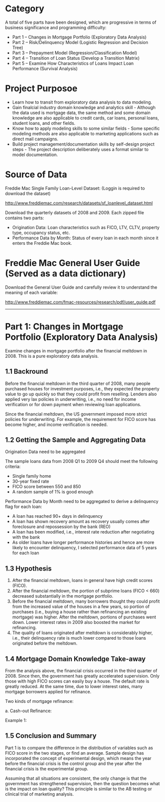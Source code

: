 # Category

A total of five parts have been designed, which are progressive in terms of business significance and programming difficulty:
- Part 1 – Changes in Mortgage Portfolio (Exploratory Data Analysis)
- Part 2 – Risk/Delinquency Model (Logistic Regression and Decision Tree)
- Part 3 – Prepayment Model (Regression/Classification Model)
- Part 4 – Transition of Loan Status (Develop a Transition Matrix)
- Part 5 – Examine How Characteristics of Loans Impact Loan Performance (Survival Analysis)

# Project Purposoe

- Learn how to transit from exploratory data analysis to data modeling. 
- Gain finalcial industry domain knowledge and analytics skill - Although the data used is mortgage data, the same method and some domain knowledge are also applicable to credit cards, car loans, personal loans, student loans, and other fields.
- Know how to apply modeling skills to some similar fields - Some specific modeling methods are also applicable to marketing applications such as direct mail campaigns. 
- Build project management/documentation skills by self-design project steps - The project description deliberately uses a format similar to model documentation. 

# Source of Data

Freddie Mac Single Family Loan-Level Dataset: (Loggin is required to download the dataset)

http://www.freddiemac.com/research/datasets/sf_loanlevel_dataset.html

Download the quarterly datasets of 2008 and 2009. Each zipped file contains two parts:

- Origination Data:
Loan characteristics such as FICO, LTV, CLTV, property type, occupancy status, etc.
- Performance Data by Month:
Status of every loan in each month since it enters the Freddie Mac book.

# Freddie Mac General User Guide (Served as a data dictionary) 
Download the General User Guide and carefully review it to understand the meaning of each variable:

http://www.freddiemac.com/fmac-resources/research/pdf/user_guide.pdf

-----------------------------------------------------------------------------------------------------------------------------------------------------------------


# Part 1: Changes in Mortgage Portfolio (Exploratory Data Analysis)

Examine changes in mortgage portfolio after the financial meltdown in 2008. This is a
pure exploratory data analysis.

## 1.1 Backround
Before the financial meltdown in the third quarter of 2008, many people purchased houses for investment purposes, i.e., they expected the property value to go up quickly so that they could profit from reselling. Lenders also applied very lax policies in underwriting, i.e., no need for income verification or for down payment when reviewing loan applications.

Since the financial meltdown, the US government imposed more strict policies for underwriting. For example, the requirement for FICO score has become higher, and income verification is needed.

## 1.2 Getting the Sample and Aggregating Data 


Origination Data need to be aggregated

The sample loans data from 2008 Q1 to 2009 Q4 should meet the following criteria:

- Single family home 
- 30-year fixed rate 
- FICO score between 550 and 850 
- A random sample of 1% is good enough


Performance Data by Month need to be aggregated to derive a delinquency flag for each loan:

- A loan has reached 90+ days in delinquency
- A loan has shown recovery amount as recovery usually comes after foreclosure and repossession by the bank (REO)
- A loan has been modified, i.e., interest rate reduction after negotiating with the bank
- As older loans have longer performance histories and hence are more likely to encounter delinquency, I selected performance data of 5 years for each loan

## 1.3 Hypothesis

1. After the financial meltdown, loans in general have high credit scores (FICO).
2. After the financial meltdown, the portion of subprime loans (FICO < 660) decreased substantially in the mortgage portfolio.
3. Before the financial meltdown, many borrowers thought they could profit from the increased value of the houses in a few years, so portion of purchases (i.e., buying a house rather than refinancing an existing mortgage) was higher. After the meltdown, portions of purchases went down. Lower interest rates in 2009 also boosted the market for refinancing.
4. The quality of loans originated after meltdown is considerably higher, i.e., their delinquency rate is much lower compared to those loans originated before the meltdown.

## 1.4 Mortgage Domain Knowledge Take-away

From the analysis above, the financial crisis occurred in the third quarter of 2008. Since then, the government has greatly accelerated supervision. Only those with high FICO scores can easily buy a house. The default rate is greatly reduced. At the same time, due to lower interest rates, many mortgage borrowers applied for refinance.

Two kinds of mortgage refinance:

a. Cash-out Refinance:
   
   Example 1:  

## 1.5 Conclusion and Summary

Part 1 is to compare the difference in the distribution of variables such as FICO score in the two stages, or find an average. Sample design has incorporated the concept of experimental design, which means the year before the financial crisis is the control group and the year after the financial crisis is the experimental group. 

Assuming that all situations are consistent, the only change is that the government has strengthened supervision, then the question becomes what is the impact on loan quality? This principle is similar to the AB testing or clinical trial of marketing analysis.


